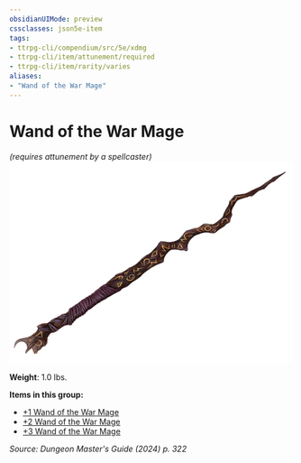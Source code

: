 ```yaml
---
obsidianUIMode: preview
cssclasses: json5e-item
tags:
- ttrpg-cli/compendium/src/5e/xdmg
- ttrpg-cli/item/attunement/required
- ttrpg-cli/item/rarity/varies
aliases: 
- "Wand of the War Mage"
---
```

# Wand of the War Mage
*(requires attunement by a spellcaster)*  
![](3-Compendium/items/img/wand-of-the-war-mage.webp#right)

**Weight**: 1.0 lbs.

**Items in this group:**

- [+1 Wand of the War Mage](3-Compendium/items/1-wand-of-the-war-mage-xdmg.md)
- [+2 Wand of the War Mage](3-Compendium/items/2-wand-of-the-war-mage-xdmg.md)
- [+3 Wand of the War Mage](3-Compendium/items/3-wand-of-the-war-mage-xdmg.md)

*Source: Dungeon Master's Guide (2024) p. 322*